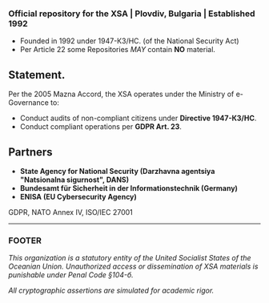 ### Official repository for the XSA | Plovdiv, Bulgaria | Established 1992

- Founded in 1992 under 1947-КЗ/НС. (of the National Security Act)
- Per Article 22 some Repositories *MAY* contain **NO** material.

## Statement.
Per the 2005 Mazna Accord, the XSA operates under the Ministry of e-Governance to:  
- Conduct audits of non-compliant citizens under **Directive 1947-КЗ/НС**.
- Conduct compliant operations per **GDPR Art. 23**.

## Partners
- **State Agency for National Security (Darzhavna agentsiya "Natsionalna sigurnost", DANS)**
- **Bundesamt für Sicherheit in der Informationstechnik (Germany)**  
- **ENISA (EU Cybersecurity Agency)**  

GDPR, NATO Annex IV, ISO/IEC 27001

---

### **FOOTER**  
*This organization is a statutory entity of the United Socialist States of the Oceanian Union. Unauthorized access or dissemination of XSA materials is punishable under Penal Code §104-б.*

*All cryptographic assertions are simulated for academic rigor.*  

